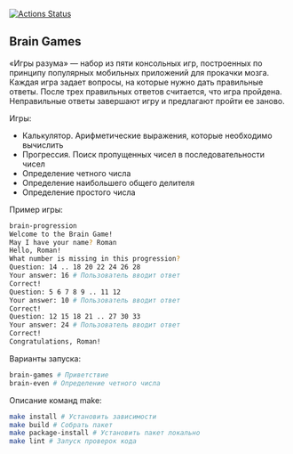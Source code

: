 [![Actions Status](https://github.com/GolovkoStepan/python-project-49/actions/workflows/hexlet-check.yml/badge.svg)](https://github.com/GolovkoStepan/python-project-49/actions)

## Brain Games

«Игры разума» — набор из пяти консольных игр, построенных по принципу популярных мобильных приложений для прокачки мозга. Каждая игра задает вопросы, на которые нужно дать правильные ответы. После трех правильных ответов считается, что игра пройдена. Неправильные ответы завершают игру и предлагают пройти ее заново.

Игры:
- Калькулятор. Арифметические выражения, которые необходимо вычислить
- Прогрессия. Поиск пропущенных чисел в последовательности чисел
- Определение четного числа
- Определение наибольшего общего делителя
- Определение простого числа

Пример игры:

```bash
brain-progression
Welcome to the Brain Game!
May I have your name? Roman
Hello, Roman!
What number is missing in this progression?
Question: 14 .. 18 20 22 24 26 28
Your answer: 16 # Пользователь вводит ответ
Correct!
Question: 5 6 7 8 9 .. 11 12
Your answer: 10 # Пользователь вводит ответ
Correct!
Question: 12 15 18 21 .. 27 30 33
Your answer: 24 # Пользователь вводит ответ
Correct!
Congratulations, Roman!
```

Варианты запуска:
```bash
brain-games # Приветствие
brain-even # Определение четного числа
```

Описание команд make:
```bash
make install # Установить зависимости
make build # Собрать пакет
make package-install # Установить пакет локально
make lint # Запуск проверок кода
```